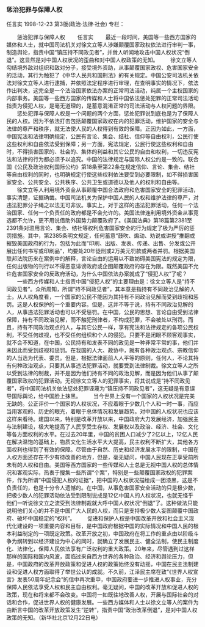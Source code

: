 ### 惩治犯罪与保障人权
任言实
1998-12-23
第3版(政治·法律·社会)
专栏：

　　惩治犯罪与保障人权
　　任言实
　　最近一段时间，美国等一些西方国家的媒体和人士，就中国司法机关对徐文立等人涉嫌颠覆国家政权依法进行审判一事，制造舆论，指责中国“镇压持不同政见者”，并耸人听闻地攻击中国人权状况“倒退”。这显然是对中国人权状况的歪曲和对中国人权政策的无知。
　　徐文立等人勾结境外敌对组织和敌对分子，接受境外资助，从事颠覆国家政权、危害国家安全的活动，其行为触犯了《中华人民共和国刑法》的有关规定。中国公安司法机关依法对徐文立等人进行逮捕，并依照法定程序进行审理，在查明事实的情况下，依法作出判决，这完全是一个法治国家依法办案的正常司法活动，纯属一个主权国家的内部事务。美国等一些西方国家的传媒和人士将中国依法惩处犯罪的正常司法活动指责为侵犯人权，是毫无道理的，是蓄意混淆正常的司法活动与人权问题的界限。
　　惩处犯罪与保障人权是一个问题的两个方面，惩处犯罪说到底也是为了保障人民的人权。因为不依法打击包括颠覆国家政权在内的犯罪活动，维护国家的安全与法律的尊严和秩序，就无法使人民的人权得到有效的保障。正因为如此，一方面，中国宪法和法律明确规定，公民有言论、集会、结社、信仰等自由权利，公民行使这些权利和自由依法受到保障；另一方面，宪法规定，公民行使这些权利和自由时，不得损害国家的、社会的、集体的利益和其它公民的自由和权利，一切违反宪法和法律的行为都必须予以追究。中国的法律规定与国际人权公约是一致的。联合国《公民及政治权利国际公约》第18条至第22条在规定信仰、言论、集会、结社等自由权利的同时，也明确规定行使这些权利依法要受到必要限制，如不得损害国家安全、公共安全、公共秩序、公共卫生或道德以及他人的权利和自由等。
　　徐文立等人利用境外资金从事颠覆中国合法政府和危害国家安全的犯罪活动，事实清楚，证据确凿。中国司法机关为保护中国人民的人权和维护法律的尊严，对违法犯罪分子绳之以法无可非议。事实上，对于这样的违法犯罪活动，任何一个法治国家、任何一个负责任的政府都是不会允许的。美国法律连利用境外资金从事竞选都不允许，更不用说借助外国势力颠覆政府了。《美国法典》第18篇第2381至2391条对滥用言论、集会、结社等权利危害国家安全的行为规定了极为严厉的惩罚措施。其中，第2385条明文规定，任何蓄意“鼓吹、煽动、劝说或讲授”推翻或摧毁美国政府的行为，包括为此而“印刷、出版、发表、传递、出售、分发或公开展出任何书写或印刷品”，均要处20年徒刑或2万美元罚款或两者并罚。根据美国联邦法院历来在案例中的解释，言论自由的运用以不致妨碍美国宪法的规定为限，任何出版物的刊行以不得恶意诽谤政府或企图颠覆政府的存在为限。既然美国不允许危害国家安全的反政府活动，为什么中国依法办案就成了“侵犯人权”了呢？
　　一些西方传媒和人士指责中国“侵犯人权”的主要理由是：徐文立等人是“持不同政见者”。众所周知，所谓“持不同政见者”，其本意是指持有不同政治见解的人士。从人权角度看，一个国家的公民不能因为其持有不同政治见解而受到歧视和惩罚。这是人权保护的一个重要内容。但是，这并不等于说，持有不同政治见解的人，从事违法犯罪活动也可以不受惩罚。在中国，公民的思想、言论自由受到法律保障，持有不同政治见解，而不触犯刑律者，不构成犯罪，不会被处以刑罚。而且，持有不同政治观点的人，与其它公民一样，享有宪法和法律规定的各项公民权利，不受任何歧视，也不受任何组织和个人的侵犯。只要不是闭眼不顾客观事实，就不会不知道，在中国，公民持有和发表不同的政见是一种非常平常的事，他们并未因此而受到歧视和惩罚。在我国的人大、政协中，就有各种政治观点、宗教信仰的人当选为代表、委员。但是，根据法律面前人人平等的原则，任何人，不论其持有何种政治观点，只要其从事违法犯罪活动，就要受到法律制裁。徐文立等人之所以受到法律的制裁，并不是因为他们持有不同的政治见解，而是因为他们从事了颠覆国家政权的犯罪活动。无视徐文立等人的犯罪事实，将其说成是“持不同政见者”，将中国司法机关依法惩处犯罪诬蔑为“镇压持不同政见者”，这无疑是有意误导国际舆论，给中国脸上抹黑。
　　当今世界上没有一个国家的人权状况是完美无缺的。公正评价一个国家的人权状况，不应着眼于少数几个人和一时一事，而应当用客观的、历史的眼光，着眼于总体情况和发展趋势。对中国的人权状况也应该这样来看待。建国以来，特别是改革开放以来，中国政府大力发展经济，加强民主与法制建设，极大地提高了人民享受生存权、发展权以及政治、经济、社会、文化等各方面权利的水平。在过去20年里，中国的贫困人口减少了2亿以上，12亿人民在解决温饱的基础上，物质文化生活水平大大提高，民主权利不断扩大，其他各方面权利也得到了有效的保障。尽管由于自然、历史和经济发展水平的限制，中国在人权方面还存在不少有待改善的地方，但是，毫无疑问，中国人民现在正享受前所未有的人权和自由。美国等西方国家的一些传媒和人士总是无视中国人权的总体情况和客观实际，热衷于搜集一些所谓“个案”，特别是一些颠覆国家政权的犯罪案件，作为所谓“中国侵犯人权的证据”，把中国的人权状况描绘成一团漆黑，这是不负责任的，也是十分令人遗憾的。在中国，从事危害国家安全活动的只是极少数，把极少数人的犯罪活动依法受到限制说成是12亿中国人的人权状况，也就无怪乎他们一听说徐文立之流受到法律制裁就大呼中国人权状况“倒退”了。这种做法只能说明他们关心的并不是中国广大人民的人权，而只是支持极少数人妄图颠覆中国政府、破坏中国稳定的“权利”。
　　促进和保护人权是中国改革开放和社会主义现代化建设的一项重要内容和目标，是中国政府根据中国的实际情况和中国人民的根本利益制定的一项既定政策。改革开放之初，中国政府在将工作的重点由以阶级斗争为纲转到以经济建设为中心的同时，就确立了发展民主、健全法制，使民主制度化、法律化，保障人民依法享有广泛权利的重大政策。20年来，尽管遇到过这样那样的国际和国内风波，面临过来自西方世界的各种政治、经济和舆论压力，但是，中国政府的改革开放政策和促进人权的政策始终没有动摇，中国在民主法制建设和促进人权方面取得了举世公认的成就。不久前，江泽民主席在致“《世界人权宣言》发表50周年纪念会”的信中再次重申，中国政府要进一步推进人权事业，充分保障人民依法享受人权和民主自由权利。毫无疑问，中国的改革开放和促进人权的政策，现在和将来都不会改变。中国将一如既往地改善人权，开展与国际社会的对话和合作，促进世界人权的健康发展。一些西方媒体和人士以徐文立等人的案件为由断言中国的改革开放政策发生“逆转”，指责中国“政治改革倒退”，是对中国人权政策的无知。（新华社北京12月22日电）
